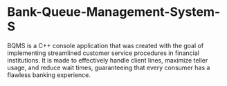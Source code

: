 # Bank-Queue-Management-System-S
BQMS is a C++ console application that was created with the goal of implementing streamlined customer service procedures in financial institutions. It is made to effectively handle client lines, maximize teller usage, and reduce wait times, guaranteeing that every consumer has a flawless banking experience.
